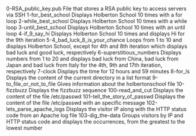0-RSA_public_key.pub	File that stores a RSA public key to access servers via SSH
1-for_best_school	Displays Holberton School 10 times with a for loop
2-while_best_school	Displays Holberton School 10 times with a while loop
3-until_best_school	Displays Holberton School 10 times with an until loop
4-if_9_say_hi	Displays Holberton School 10 times and displays Hi for the 9th iteration
5-4_bad_luck_8_is_your_chance	Loops from 1 to 10 and displays Holberton School, except for 4th and 8th iteration which displays bad luck and good luck, respectively
6-superstitious_numbers	Displays numbers from 1 to 20 and displays bad luck from China, bad luck from Japan and bad luck from Italy for the 4th, 9th and 17th iteration, respectively
7-clock	Displays the time for 12 hours and 59 minutes
8-for_ls	Displays the content of the current directory in a list format
9-to_file_or_not_to_file	Gives information about the holbertonschool file
10-fizzbuzz	Displays the fizzbuzz sequence
100-read_and_cut	Displays the content of the file /etc/passwd
101-tell_the_story_of_passwd	Displays the content of the file /etc/passwd with an specific message
102-lets_parse_apache_logs	Displays the visitor IP along with the HTTP status code from an Apache log file
103-dig_the-data	Groups visitors by IP and HTTP status code and displays the occurrences, from the greatest to the lowest number
